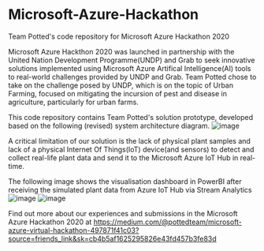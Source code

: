 # Microsoft-Azure-Hackathon
Team Potted's code repository for Microsoft Azure Hackathon 2020

Microsoft Azure Hackthon 2020 was launched in partnership with the United Nation Development Programme(UNDP) and Grab to seek innovative solutions implemented using Microsoft Azure Artifical Intelligence(AI) tools to real-world challenges provided by UNDP and Grab. Team Potted chose to take on the challenge posed by UNDP, which is on the topic of Urban Farming, focused on mitigating the incursion of pest and disease in agriculture, particularly for urban farms.

This code repository contains Team Potted's solution prototype, developed based on the following (revised) system architecture diagram.
![image](https://user-images.githubusercontent.com/43470271/206885209-ef99e09a-40c3-440c-91e6-5999e99c4872.png)

A critical limitation of our solution is the lack of physical plant samples and lack of a physical Internet Of Things(IoT) device(and sensors) to detect and collect real-life plant data and send it to the Microsoft Azure IoT Hub in real-time.

The following image shows the visualisation dashboard in PowerBI after receiving the simulated plant data from Azure IoT Hub via Stream Analytics
![image](https://user-images.githubusercontent.com/43470271/206906156-449ca7f7-2618-49fe-9fb7-446842af4afd.png)
![image](https://user-images.githubusercontent.com/43470271/206907572-aebf4302-dc55-4ce3-8392-d168080a32bd.png)

Find out more about our experiences and submissions in the Microsoft Azure Hackathon 2020 at https://medium.com/@pottedteam/microsoft-azure-virtual-hackathon-497871f41c03?source=friends_link&sk=cb4b5af1625295826e43fd457b3fe83d
